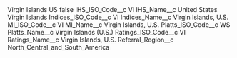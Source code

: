 <?xml version="1.0" encoding="UTF-8"?>
<CustomMetadata xmlns="http://soap.sforce.com/2006/04/metadata" xmlns:xsi="http://www.w3.org/2001/XMLSchema-instance" xmlns:xsd="http://www.w3.org/2001/XMLSchema">
    <label>Virgin Islands US</label>
    <protected>false</protected>
    <values>
        <field>IHS_ISO_Code__c</field>
        <value xsi:type="xsd:string">VI</value>
    </values>
    <values>
        <field>IHS_Name__c</field>
        <value xsi:type="xsd:string">United States Virgin Islands</value>
    </values>
    <values>
        <field>Indices_ISO_Code__c</field>
        <value xsi:type="xsd:string">VI</value>
    </values>
    <values>
        <field>Indices_Name__c</field>
        <value xsi:type="xsd:string">Virgin Islands, U.S.</value>
    </values>
    <values>
        <field>MI_ISO_Code__c</field>
        <value xsi:type="xsd:string">VI</value>
    </values>
    <values>
        <field>MI_Name__c</field>
        <value xsi:type="xsd:string">Virgin Islands, U.S.</value>
    </values>
    <values>
        <field>Platts_ISO_Code__c</field>
        <value xsi:type="xsd:string">WS</value>
    </values>
    <values>
        <field>Platts_Name__c</field>
        <value xsi:type="xsd:string">Virgin Islands (U.S.)</value>
    </values>
    <values>
        <field>Ratings_ISO_Code__c</field>
        <value xsi:type="xsd:string">VI</value>
    </values>
    <values>
        <field>Ratings_Name__c</field>
        <value xsi:type="xsd:string">Virgin Islands, U.S.</value>
    </values>
    <values>
        <field>Referral_Region__c</field>
        <value xsi:type="xsd:string">North_Central_and_South_America</value>
    </values>
</CustomMetadata>

